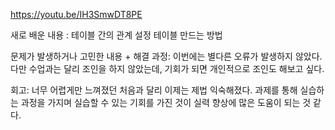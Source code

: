 https://youtu.be/IH3SmwDT8PE

새로 배운 내용 : 
테이블 간의 관계 설정
테이블 만드는 방법

문제가 발생하거나 고민한 내용 + 해결 과정: 
이번에는 별다른 오류가 발생하지 않았다.
다만 수업과는 달리 조인을 하지 않았는데, 기회가 되면 개인적으로 조인도 해보고 싶다.

회고:
너무 어렵게만 느껴졌던 처음과 달리 이제는 제법 익숙해졌다.
과제를 통해 실습하는 과정을 가지며 실습할 수 있는 기회를 가진 것이 실력 향상에 많은 도움이 되는 것 같다.
